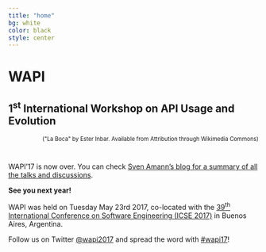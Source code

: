 ```yaml
---
title: "home"
bg: white
color: black
style: center
---
```


<style>
#intro {
  background-image: url(https://icse2017.gatech.edu/sites/all/themes/icse2017website/images/slideshow/11B.jpg);
  background-repeat: no-repeat;
  background-position: center 160px;
}
#intro h1 {
  color: white;
  font-weight: bold;
}
#intro h2 {
  color: white;
}
</style>

<span class="fa-stack subtlecircle" style="font-size:100px; background:rgba(255,166,0,0.1)">
  <i class="fa fa-circle fa-stack-2x text-white"></i>
  <i class="fa fa-puzzle-piece fa-stack-1x text-orange"></i>
</span>

# WAPI

## 1<sup>st</sup> International Workshop on API Usage and Evolution

<div style="text-align: right; margin-bottom: 40px; font-size: 80%;">
  ("La Boca" by Ester Inbar. Available from Attribution through Wikimedia Commons)
</div>

WAPI’17 is now over. You can check [Sven Amann’s blog for a summary of all the talks and discussions](academicscode.com/posts/categories/wapi17/).

**See you next year!**

WAPI was held on Tuesday May 23rd 2017, co-located with the [39<sup>th</sup> International Conference on Software Engineering (ICSE 2017)](http://icse2017.gatech.edu/) in Buenos Aires, Argentina.

Follow us on Twitter [@wapi2017](https://twitter.com/wapi2017) and spread the word with  [#wapi17](https://twitter.com/hashtag/wapi17?src=hash)!
